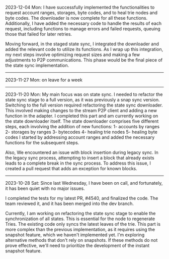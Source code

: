 2023-12-04 Mon: I have successfully implemented the functionalities to request account ranges, storages, byte codes, and to heal trie nodes and byte codes. The downloader is now complete for all these functions. Additionally, I have added the necessary code to handle the results of each request, including functions to manage errors and failed requests, queuing those that failed for later retries.

Moving forward, in the staged state sync, I integrated the downloader and added the relevant code to utilize its functions. As I wrap up this integration, my next steps involve optimizing request sizes and making a few adjustments to P2P communications. This phase would be the final piece of the state sync implementation.

---

2023-11-27 Mon: on leave for a week

---
2023-11-20 Mon: My main focus was on state sync. I needed to refactor the state sync stage to a full version, as it was previously a snap sync version. Switching to the full version required refactoring the state sync downloader. This involved making changes to the stream P2P client and adding a new function in the adapter. I completed this part and am currently working on the state downloader itself. The state downloader comprises five different steps, each involving the addition of new functions:
1- accounts by ranges
2- storages by ranges
3- bytecodes
4- healing trie nodes
5- healing byte codes
I started by addressing account ranges and added the necessary functions for the subsequent steps.

Also, We encountered an issue with block insertion during legacy sync. In the legacy sync process, attempting to insert a block that already exists leads to a complete break in the sync process. To address this issue, I created a pull request that adds an exception for known blocks.

--- 

2023-10-28 Sat: Since last Wednesday, I have been on call, and fortunately, it has been quiet with no major issues.

I completed the tests for my latest PR, #4540, and finalized the code. The team reviewed it, and it has been merged into the dev branch.

Currently, I am working on refactoring the state sync stage to enable the synchronization of all states. This is essential for the node to regenerate Tries. The existing code only syncs the latest leaves of the trie. This part is more complex than the previous implementation, as it requires using the snapshot feature, which we haven't implemented yet. I'm exploring alternative methods that don't rely on snapshots. If these methods do not prove effective, we'll need to prioritize the development of the instant snapshot feature.
